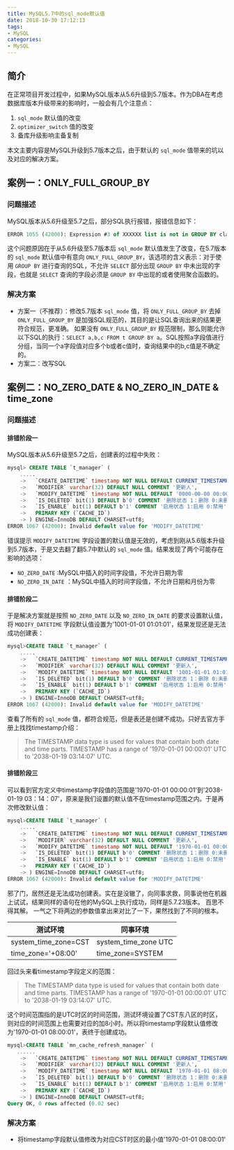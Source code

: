 ```yaml
---
title: MySQL5.7中的sql_mode默认值
date: 2018-10-30 17:12:13
tags:
- MySQL
categories:
- MySQL
---
```


## 简介
在正常项目开发过程中，如果MySQL版本从5.6升级到5.7版本。作为DBA在考虑数据库版本升级带来的影响时，一般会有几个注意点：
1. `sql_mode` 默认值的改变
2. `optimizer_switch` 值的改变
3. 备库升级影响主备复制

本文主要内容是MySQL升级到5.7版本之后，由于默认的 `sql_mode` 值带来的坑以及对应的解决方案。

## 案例一：ONLY_FULL_GROUP_BY
### 问题描述
MySQL版本从5.6升级至5.7之后，部分SQL执行报错，报错信息如下：
```sql
ERROR 1055 (42000): Expression #3 of XXXXXX list is not in GROUP BY clause and contains nonaggregated column ‘XXXXX.XXXXXX’ which is not functionally dependent on columns in GROUP BY clause; this is incompatible with sql_mode=only_full_group_by
```

这个问题原因在于从5.6升级至5.7版本后 `sql_mode` 默认值发生了改变，在5.7版本的 `sql_mode` 默认值中有意向 `ONLY_FULL_GROUP_BY`，该选项的含义表示：对于使用 `GROUP BY` 进行查询的SQL，不允许 `SELECT` 部分出现 `GROUP BY` 中未出现的字段，也就是 `SELECT` 查询的字段必须是 `GROUP BY` 中出现的或者使用聚合函数的。
### 解决方案
* 方案一（不推荐）：修改5.7版本 `sql_mode` 值，将 `ONLY_FULL_GROUP_BY` 去掉
 `ONLY_FULL_GROUP_BY` 是加强SQL规范的，其目的是让SQL查询出来的结果更符合规范，更准确。
如果没有 `ONLY_FULL_GROUP_BY` 规范限制，那么则能允许以下SQL的执行：`SELECT a,b,c FROM t GROUP BY a`。SQL按照a字段值进行分组，当同一个a字段值对应多个b或者c值时，查询结果中的b,c值是不确定的。
* 方案二：改写SQL

## 案例二：NO_ZERO_DATE & NO_ZERO_IN_DATE & time_zone
### 问题描述
#### 排错阶段一
MySQL版本从5.6升级至5.7之后，创建表的过程中失败：
```sql
mysql> CREATE TABLE `t_manager` (
    .....
    ->   `CREATE_DATETIME` timestamp NOT NULL DEFAULT CURRENT_TIMESTAMP COMMENT '创建时间',
    ->   `MODIFIER` varchar(32) DEFAULT NULL COMMENT '更新人',
    ->   `MODIFY_DATETIME` timestamp NOT NULL DEFAULT '0000-00-00 00:00:00' ON UPDATE CURRENT_TIMESTAMP COMMENT '修改时间',
    ->   `IS_DELETED` bit(1) DEFAULT b'0' COMMENT '删除状态 1：删除 0:未删除',
    ->   `IS_ENABLE` bit(1) DEFAULT b'1' COMMENT '启用状态 1:启用 0:禁用',
    ->   PRIMARY KEY (`CACHE_ID`)
    -> ) ENGINE=InnoDB DEFAULT CHARSET=utf8;
ERROR 1067 (42000): Invalid default value for 'MODIFY_DATETIME'
```

错误提示 `MODIFY_DATETIME` 字段设置的默认值是无效的，考虑到刚从5.6版本升级到5.7版本，于是又去翻了翻5.7中默认的 `sql_mode` 值。结果发现了两个可能存在影响的选项：
* `NO_ZERO_DATE` :MySQL中插入的时间字段值，不允许日期为零
* `NO_ZERO_IN_DATE` ：MySQL中插入的时间字段值，不允许日期和月份为零

#### 排错阶段二
于是解决方案就是按照 `NO_ZERO_DATE` 以及 `NO_ZERO_IN_DATE` 的要求设置默认值，将 `MODIFY_DATETIME` 字段默认值设置为'1001-01-01 01:01:01'，结果发现还是无法成功创建表：
```sql
mysql>CREATE TABLE `t_manager` (
    .....
    ->   `CREATE_DATETIME` timestamp NOT NULL DEFAULT CURRENT_TIMESTAMP COMMENT '创建时间',
    ->   `MODIFIER` varchar(32) DEFAULT NULL COMMENT '更新人',
    ->   `MODIFY_DATETIME` timestamp NOT NULL DEFAULT '1001-01-01 01:01:01' ON UPDATE CURRENT_TIMESTAMP COMMENT '修改时间',
    ->   `IS_DELETED` bit(1) DEFAULT b'0' COMMENT '删除状态 1：删除 0:未删除',
    ->   `IS_ENABLE` bit(1) DEFAULT b'1' COMMENT '启用状态 1:启用 0:禁用',
    ->   PRIMARY KEY (`CACHE_ID`)
    -> ) ENGINE=InnoDB DEFAULT CHARSET=utf8;
ERROR 1067 (42000): Invalid default value for 'MODIFY_DATETIME'
```

查看了所有的 `sql_mode` 值，都符合规范，但是表还是创建不成功。只好去官方手册上找找timestamp介绍：
>The TIMESTAMP data type is used for values that contain both date and time parts. TIMESTAMP has a range of '1970-01-01 00:00:01' UTC to '2038-01-19 03:14:07' UTC.

#### 排错阶段三

可以看到官方定义中timestamp字段值的范围是'1970-01-01 00:00:01'到'2038-01-19 03：14：07'，原来是我们设置的默认值不在timestamp范围之内。于是再次修改默认值：
```sql
mysql>CREATE TABLE `t_manager` (
    .....
    ->   `CREATE_DATETIME` timestamp NOT NULL DEFAULT CURRENT_TIMESTAMP COMMENT '创建时间',
    ->   `MODIFIER` varchar(32) DEFAULT NULL COMMENT '更新人',
    ->   `MODIFY_DATETIME` timestamp NOT NULL DEFAULT '1970-01-01 00:00:01' ON UPDATE CURRENT_TIMESTAMP COMMENT '修改时间',
    ->   `IS_DELETED` bit(1) DEFAULT b'0' COMMENT '删除状态 1：删除 0:未删除',
    ->   `IS_ENABLE` bit(1) DEFAULT b'1' COMMENT '启用状态 1:启用 0:禁用',
    ->   PRIMARY KEY (`CACHE_ID`)
    -> ) ENGINE=InnoDB DEFAULT CHARSET=utf8;
ERROR 1067 (42000): Invalid default value for 'MODIFY_DATETIME'
```
邪了门，居然还是无法成功创建表。实在是没辙了，向同事求救，同事说他在机器上试试，结果同样的语句在他的MySQL上执行成功，同样是5.7.23版本。
百思不得其解。
一气之下将两边的参数值拿出来对比了一下，果然找到了不同的根本。

| 测试环境 | 同事环境 |
| ------- | ------- |
| system_time_zone=CST | system_time_zone UTC |
| time_zone='+08:00' | time_zone=SYSTEM |

回过头来看timestamp字段定义的范围：
>The TIMESTAMP data type is used for values that contain both date and time parts. TIMESTAMP has a range of '1970-01-01 00:00:01' UTC to '2038-01-19 03:14:07' UTC.

这个时间范围指的是UTC时区的时间范围，测试环境设置了CST东八区的时区，则对应的时间范围上也需要对应的加8小时。所以将timestamp字段默认值修改为'1970-01-01 08:00:01'，表终于创建成功。

```sql
mysql>CREATE TABLE `mn_cache_refresh_manager` (
   ......
    ->   `CREATE_DATETIME` timestamp NOT NULL DEFAULT CURRENT_TIMESTAMP COMMENT '创建时间',
    ->   `MODIFIER` varchar(32) DEFAULT NULL COMMENT '更新人',
    ->   `MODIFY_DATETIME` timestamp NOT NULL DEFAULT '1970-01-01 08:00:01' ON UPDATE CURRENT_TIMESTAMP COMMENT '修改时间',
    ->   `IS_DELETED` bit(1) DEFAULT b'0' COMMENT '删除状态 1：删除 0:未删除',
    ->   `IS_ENABLE` bit(1) DEFAULT b'1' COMMENT '启用状态 1:启用 0:禁用',
    ->   PRIMARY KEY (`CACHE_ID`)
    -> ) ENGINE=InnoDB DEFAULT CHARSET=utf8;
Query OK, 0 rows affected (0.02 sec)
```

### 解决方案
* 将timestamp字段默认值修改为对应CST时区的最小值'1970-01-01 08:00:01'




